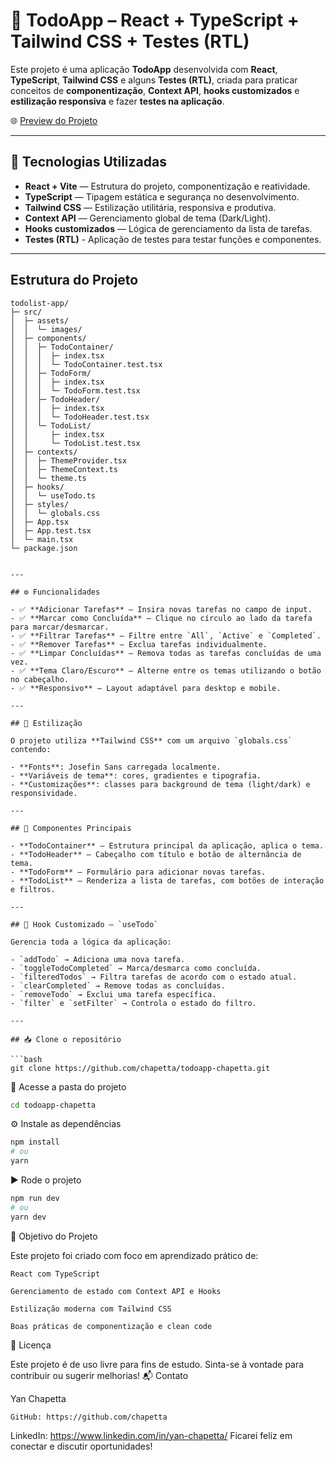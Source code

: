 # 📝 TodoApp  – React + TypeScript + Tailwind CSS + Testes (RTL)

Este projeto é uma aplicação **TodoApp** desenvolvida com **React**, **TypeScript**, **Tailwind CSS** e alguns **Testes (RTL)**, criada para praticar conceitos de **componentização**, **Context API**, **hooks customizados** e **estilização responsiva** e fazer **testes na aplicação**.

🌐 [Preview do Projeto](https://todoappchapetta.netlify.app/)

---

## 🚀 Tecnologias Utilizadas

- **React + Vite** — Estrutura do projeto, componentização e reatividade.
- **TypeScript** — Tipagem estática e segurança no desenvolvimento.
- **Tailwind CSS** — Estilização utilitária, responsiva e produtiva.
- **Context API** — Gerenciamento global de tema (Dark/Light).
- **Hooks customizados** — Lógica de gerenciamento da lista de tarefas.
- **Testes (RTL)** - Aplicação de testes para testar funções e componentes.

---

## Estrutura do Projeto

```plaintext
todolist-app/
├─ src/
│  ├─ assets/
│  │  └─ images/
│  ├─ components/
│  │  ├─ TodoContainer/
│  │  │  ├─ index.tsx
│  │  │  └─ TodoContainer.test.tsx
│  │  ├─ TodoForm/
│  │  │  ├─ index.tsx
│  │  │  └─ TodoForm.test.tsx
│  │  ├─ TodoHeader/
│  │  │  ├─ index.tsx
│  │  │  └─ TodoHeader.test.tsx
│  │  └─ TodoList/
│  │     ├─ index.tsx
│  │     └─ TodoList.test.tsx
│  ├─ contexts/
│  │  ├─ ThemeProvider.tsx
│  │  ├─ ThemeContext.ts
│  │  └─ theme.ts
│  ├─ hooks/
│  │  └─ useTodo.ts
│  ├─ styles/
│  │  └─ globals.css
│  ├─ App.tsx
│  ├─ App.test.tsx
│  └─ main.tsx
└─ package.json


---

## ⚙️ Funcionalidades

- ✅ **Adicionar Tarefas** — Insira novas tarefas no campo de input.
- ✅ **Marcar como Concluída** — Clique no círculo ao lado da tarefa para marcar/desmarcar.
- ✅ **Filtrar Tarefas** — Filtre entre `All`, `Active` e `Completed`.
- ✅ **Remover Tarefas** — Exclua tarefas individualmente.
- ✅ **Limpar Concluídas** — Remova todas as tarefas concluídas de uma vez.
- ✅ **Tema Claro/Escuro** — Alterne entre os temas utilizando o botão no cabeçalho.
- ✅ **Responsivo** — Layout adaptável para desktop e mobile.

---

## 🎨 Estilização

O projeto utiliza **Tailwind CSS** com um arquivo `globals.css` contendo:

- **Fonts**: Josefin Sans carregada localmente.
- **Variáveis de tema**: cores, gradientes e tipografia.
- **Customizações**: classes para background de tema (light/dark) e responsividade.

---

## 🧩 Componentes Principais

- **TodoContainer** — Estrutura principal da aplicação, aplica o tema.
- **TodoHeader** — Cabeçalho com título e botão de alternância de tema.
- **TodoForm** — Formulário para adicionar novas tarefas.
- **TodoList** — Renderiza a lista de tarefas, com botões de interação e filtros.

---

## 🧠 Hook Customizado – `useTodo`

Gerencia toda a lógica da aplicação:

- `addTodo` → Adiciona uma nova tarefa.
- `toggleTodoCompleted` → Marca/desmarca como concluída.
- `filteredTodos` → Filtra tarefas de acordo com o estado atual.
- `clearCompleted` → Remove todas as concluídas.
- `removeTodo` → Exclui uma tarefa específica.
- `filter` e `setFilter` → Controla o estado do filtro.

---

## 📥 Clone o repositório

```bash
git clone https://github.com/chapetta/todoapp-chapetta.git
```


📂 Acesse a pasta do projeto

```bash
cd todoapp-chapetta
```
⚙️ Instale as dependências

```bash
npm install
# ou
yarn
```


▶️ Rode o projeto
```bash
npm run dev
# ou
yarn dev
```


🎯 Objetivo do Projeto

Este projeto foi criado com foco em aprendizado prático de:

    React com TypeScript

    Gerenciamento de estado com Context API e Hooks

    Estilização moderna com Tailwind CSS

    Boas práticas de componentização e clean code

📜 Licença

Este projeto é de uso livre para fins de estudo. Sinta-se à vontade para contribuir ou sugerir melhorias!
📬 Contato

Yan Chapetta

    GitHub: https://github.com/chapetta

LinkedIn: https://www.linkedin.com/in/yan-chapetta/
Ficarei feliz em conectar e discutir oportunidades!
